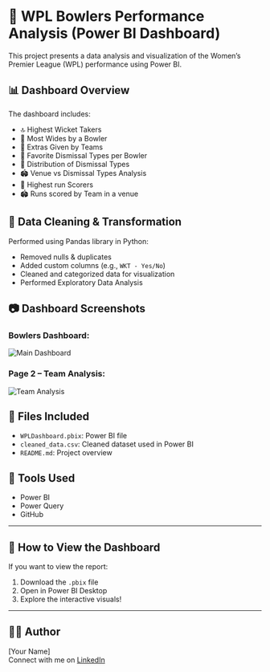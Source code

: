 # 🏏 WPL Bowlers Performance Analysis (Power BI Dashboard)

This project presents a data analysis and visualization of the Women’s Premier League (WPL) performance using Power BI.

## 📊 Dashboard Overview

The dashboard includes:
- 🔝 Highest Wicket Takers
- 🚨 Most Wides by a Bowler
- 📌 Extras Given by Teams
- 🎯 Favorite Dismissal Types per Bowler
- 🧠 Distribution of Dismissal Types
- 🏟️ Venue vs Dismissal Types Analysis
- 🏏 Highest run Scorers
- 🏟️ Runs scored by Team in a venue

## 🧹 Data Cleaning & Transformation

Performed using Pandas library in Python:
- Removed nulls & duplicates
- Added custom columns (e.g., `WKT - Yes/No`)
- Cleaned and categorized data for visualization
- Performed Exploratory Data Analysis

## 📷 Dashboard Screenshots

### Bowlers Dashboard:
![Main Dashboard](images/main_dashboard.png)

### Page 2 – Team Analysis:
![Team Analysis](images/team_analysis.png)

## 📁 Files Included
- `WPLDashboard.pbix`: Power BI file
- `cleaned_data.csv`: Cleaned dataset used in Power BI
- `README.md`: Project overview

## 📌 Tools Used
- Power BI
- Power Query
- GitHub

---

## 🚀 How to View the Dashboard
If you want to view the report:
1. Download the `.pbix` file
2. Open in Power BI Desktop
3. Explore the interactive visuals!

---

## 🙋‍♀️ Author

[Your Name]  
Connect with me on [LinkedIn](https://www.linkedin.com)

